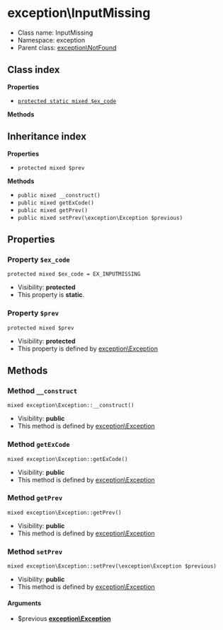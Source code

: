 # exception\InputMissing






* Class name: InputMissing
* Namespace: exception
* Parent class: [exception\NotFound](/apidocs/exception/NotFound.md)




## Class index

**Properties**
* [`protected static mixed $ex_code`](#property-$ex_code)

**Methods**


## Inheritance index

**Properties**
* `protected mixed $prev`

**Methods**
* `public mixed __construct()`
* `public mixed getExCode()`
* `public mixed getPrev()`
* `public mixed setPrev(\exception\Exception $previous)`



Properties
----------


### Property `$ex_code`

```
protected mixed $ex_code = EX_INPUTMISSING
```





* Visibility: **protected**
* This property is **static**.


### Property `$prev`

```
protected mixed $prev
```





* Visibility: **protected**
* This property is defined by [exception\Exception](/apidocs/exception/Exception.md)


Methods
-------


### Method `__construct`

```
mixed exception\Exception::__construct()
```





* Visibility: **public**
* This method is defined by [exception\Exception](/apidocs/exception/Exception.md)



### Method `getExCode`

```
mixed exception\Exception::getExCode()
```





* Visibility: **public**
* This method is defined by [exception\Exception](/apidocs/exception/Exception.md)



### Method `getPrev`

```
mixed exception\Exception::getPrev()
```





* Visibility: **public**
* This method is defined by [exception\Exception](/apidocs/exception/Exception.md)



### Method `setPrev`

```
mixed exception\Exception::setPrev(\exception\Exception $previous)
```





* Visibility: **public**
* This method is defined by [exception\Exception](/apidocs/exception/Exception.md)

#### Arguments

* $previous **[exception\Exception](/apidocs/exception/Exception.md)**


